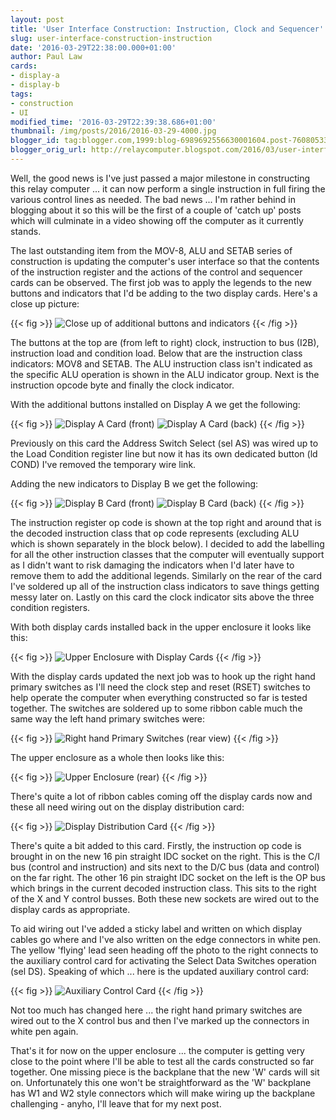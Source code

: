 ```yaml
---
layout: post
title: 'User Interface Construction: Instruction, Clock and Sequencer'
slug: user-interface-construction-instruction
date: '2016-03-29T22:38:00.000+01:00'
author: Paul Law
cards:
- display-a
- display-b
tags:
- construction
- UI
modified_time: '2016-03-29T22:39:38.686+01:00'
thumbnail: /img/posts/2016/2016-03-29-4000.jpg
blogger_id: tag:blogger.com,1999:blog-6989692556630001604.post-7608053395946085147
blogger_orig_url: http://relaycomputer.blogspot.com/2016/03/user-interface-construction-instruction.html
---
```


Well, the good news is I've just passed a major milestone in 
constructing this relay computer ... it can now perform a single instruction 
in full firing the various control lines as needed. The bad news ... I'm 
rather behind in blogging about it so this will be the first of a couple of 
'catch up' posts which will culminate in a video showing off the computer as 
it currently stands.

The last outstanding item from 
the MOV-8, ALU and SETAB series of construction is updating the computer's 
user interface so that the contents of the instruction register and the 
actions of the control and sequencer cards can be observed. The first job was 
to apply the legends to the new buttons and indicators that I'd be adding to 
the two display cards. Here's a close up picture:

{{< fig >}}
![Close up of additional buttons and indicators](/img/posts/2016/2016-03-29-0000.jpg)
{{< /fig >}}

The buttons at the top are (from left to right) 
clock, instruction to bus (I2B), instruction load and condition load. Below 
that are the instruction class indicators: MOV8 and SETAB. The ALU instruction 
class isn't indicated as the specific ALU operation is shown in the ALU 
indicator group. Next is the instruction opcode byte and finally the clock 
indicator.

With the additional buttons installed on 
Display A we get the following:

{{< fig >}}
![Display A Card (front)](/img/posts/2016/2016-03-29-0001.jpg)
![Display A Card (back)](/img/posts/2016/2016-03-29-0002.jpg)
{{< /fig >}}

Previously on this card the Address Switch Select (sel AS) 
was wired up to the Load Condition register line but now it has its own 
dedicated button (ld COND) I've removed the temporary wire link.

Adding the new indicators to Display B we get the 
following:

{{< fig >}}
![Display B Card (front)](/img/posts/2016/2016-03-29-0003.jpg)
![Display B Card (back)](/img/posts/2016/2016-03-29-0004.jpg)
{{< /fig >}}

The instruction register op code is shown at the top right 
and around that is the decoded instruction class that op code represents 
(excluding ALU which is shown separately in the block below). I decided to add 
the labelling for all the other instruction classes that the computer will 
eventually support as I didn't want to risk damaging the indicators when I'd 
later have to remove them to add the additional legends. Similarly on the rear 
of the card I've soldered up all of the instruction class indicators to save 
things getting messy later on. Lastly on this card the clock indicator sits 
above the three condition registers.

With both 
display cards installed back in the upper enclosure it looks like 
this:

{{< fig >}}
![Upper Enclosure with Display Cards](/img/posts/2016/2016-03-29-0005.jpg)
{{< /fig >}}

With the display cards updated the next job was to hook up 
the right hand primary switches as I'll need the clock step and reset (RSET) 
switches to help operate the computer when everything constructed so far is 
tested together. The switches are soldered up to some ribbon cable much the 
same way the left hand primary switches were:

{{< fig >}}
![Right hand Primary Switches (rear view)](/img/posts/2016/2016-03-29-0006.jpg)
{{< /fig >}}

The upper enclosure as a whole then looks like 
this:

{{< fig >}}
![Upper Enclosure (rear)](/img/posts/2016/2016-03-29-0007.jpg)
{{< /fig >}}

There's quite a lot of ribbon cables coming off the display 
cards now and these all need wiring out on the display distribution 
card:

{{< fig >}}
![Display Distribution Card](/img/posts/2016/2016-03-29-0008.jpg)
{{< /fig >}}

There's quite a bit added to this card. Firstly, the 
instruction op code is brought in on the new 16 pin straight IDC socket on the 
right. This is the C/I bus (control and instruction) and sits next to the D/C 
bus (data and control) on the far right. The other 16 pin straight IDC socket 
on the left is the OP bus which brings in the current decoded instruction 
class. This sits to the right of the X and Y control busses. Both these new 
sockets are wired out to the display cards as appropriate.

To aid wiring out I've added a sticky label and written on which 
display cables go where and I've also written on the edge connectors in white 
pen. The yellow 'flying' lead seen heading off the photo to the right connects 
to the auxiliary control card for activating the Select Data Switches 
operation (sel DS). Speaking of which ... here is the updated auxiliary 
control card:

{{< fig >}}
![Auxiliary Control Card](/img/posts/2016/2016-03-29-0009.jpg)
{{< /fig >}}

Not too much has changed here ... the right hand primary 
switches are wired out to the X control bus and then I've marked up the 
connectors in white pen again.

That's it for now on 
the upper enclosure ... the computer is getting very close to the point where 
I'll be able to test all the cards constructed so far together. One missing 
piece is the backplane that the new 'W' cards will sit on. Unfortunately this 
one won't be straightforward as the 'W' backplane has W1 and W2 style 
connectors which will make wiring up the backplane challenging - anyho, I'll 
leave that for my next post.

